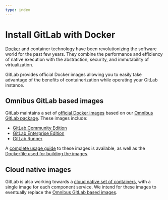 ```yaml
---
type: index
---
```


# Install GitLab with Docker

[Docker](https://www.docker.com) and container technology have been revolutionizing the software world for the past few years. They combine the performance and efficiency of native execution with the abstraction, security, and immutability of virtualization.

GitLab provides official Docker images allowing you to easily take advantage of the benefits of containerization while operating your GitLab instance.

## Omnibus GitLab based images

GitLab maintains a set of [official Docker images](https://hub.docker.com/r/gitlab) based on our [Omnibus GitLab package](https://docs.gitlab.com/omnibus/README.html). These images include:

- [GitLab Community Edition](https://hub.docker.com/r/gitlab/gitlab-ce/)
- [GitLab Enterprise Edition](https://hub.docker.com/r/gitlab/gitlab-ee/)
- [GitLab Runner](https://hub.docker.com/r/gitlab/gitlab-runner/)

A [complete usage guide](https://docs.gitlab.com/omnibus/docker/) to these images is available, as well as the [Dockerfile used for building the images](https://gitlab.com/gitlab-org/omnibus-gitlab/tree/master/docker).

## Cloud native images

GitLab is also working towards a [cloud native set of containers](https://docs.gitlab.com/charts/), with a single image for each component service. We intend for these images to eventually replace the [Omnibus GitLab based images](#omnibus-gitlab-based-images).
